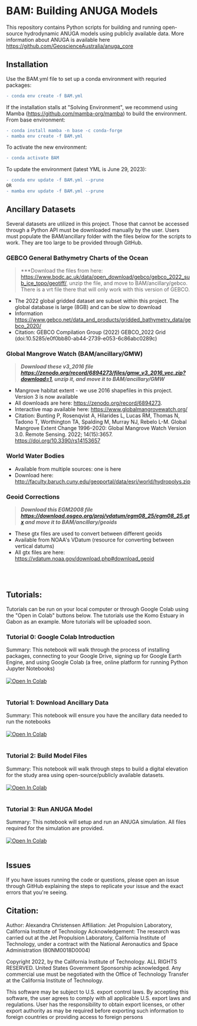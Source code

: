 # BAM: Building ANUGA Models 

This repository contains Python scripts for building and running open-source hydrodynamic ANUGA models using publicly available data. More information about ANUGA is available here https://github.com/GeoscienceAustralia/anuga_core


## Installation

Use the BAM.yml file to set up a conda environment with requried packages:
```diff
- conda env create -f BAM.yml 
```

If the installation stalls at "Solving Environment", we recommend using Mamba (https://github.com/mamba-org/mamba) to build the environment. From base environment:

``` diff
- conda install mamba -n base -c conda-forge
- mamba env create -f BAM.yml
```

To activate the new environment:
``` diff
- conda activate BAM
```

To update the environment (latest YML is June 29, 2023):
```diff
- conda env update -f BAM.yml --prune
OR
- mamba env update -f BAM.yml --prune
```

## Ancillary Datasets

Several datasets are utilized in this project. Those that cannot be accessed through a Python API must be downloaded manually by the user. Users must populate the BAM/ancillary folder with the files below for the scripts to work. They are too large to be provided through GitHub.

### GEBCO General Bathymetry Charts of the Ocean
> ***Download the files from here: https://www.bodc.ac.uk/data/open_download/gebco/gebco_2022_sub_ice_topo/geotiff/, unzip the file, and move to BAM/ancillary/gebco. There is a vrt file there that will only work with this version of GEBCO.
 - The 2022 global gridded dataset are subset within this project. The global database is large (8GB) and can be slow to download
 - Information https://www.gebco.net/data_and_products/gridded_bathymetry_data/gebco_2020/
 - Citation: GEBCO Compilation Group (2022) GEBCO_2022 Grid (doi:10.5285/e0f0bb80-ab44-2739-e053-6c86abc0289c)
 
### Global Mangrove Watch (BAM/ancillary/GMW)
> ***Download these v3_2016 file https://zenodo.org/record/6894273/files/gmw_v3_2016_vec.zip?download=1, unzip it, and move it to BAM/ancillary/GMW***
 - Mangrove habitat extent - we use 2016 shapefiles in this project. Version 3 is now available
 - All downloads are here: https://zenodo.org/record/6894273. 
 - Interactive map available here: https://www.globalmangrovewatch.org/
 - Citation: Bunting P, Rosenqvist A, Hilarides L, Lucas RM, Thomas N, Tadono T, Worthington TA, Spalding M, Murray NJ, Rebelo L-M. Global Mangrove Extent Change 1996–2020: Global Mangrove Watch Version 3.0. Remote Sensing. 2022; 14(15):3657. https://doi.org/10.3390/rs14153657 

### World Water Bodies
- Available from multiple sources: one is here
- Download here: http://faculty.baruch.cuny.edu/geoportal/data/esri/world/hydropolys.zip

### Geoid Corrections
> ***Download this EGM2008 file https://download.osgeo.org/proj/vdatum/egm08_25/egm08_25.gtx and move it to BAM/ancillary/geoids***
- These gtx files are used to convert between different geoids
- Available from NOAA's VDatum (resource for converting between vertical datums)
- All gtx files are here: https://vdatum.noaa.gov/download.php#download_geoid

 <br></br>



## Tutorials: 
Tutorials can be run on your local computer or through Google Colab using the "Open in Colab" buttons below. The tutorials use the Komo Estuary in Gabon as an example. More tutorials will be uploaded soon. <br>

### Tutorial 0: Google Colab Introduction
Summary: This notebook will walk through the process of installing packages, connecting to your Google Drive, signing up for Google Earth Engine, and using Google Colab (a free, online platform for running Python Jupyter Notebooks)<br></br>
[![Open In Colab](https://colab.research.google.com/assets/colab-badge.svg)](https://colab.research.google.com/github/achri19/BAM/blob/main/notebooks/0_GoogleColab_Introduction.ipynb)<br></br>

### Tutorial 1: Download Ancillary Data
Summary: This notebook will ensure you have the ancillary data needed to run the notebooks<br></br>
[![Open In Colab](https://colab.research.google.com/assets/colab-badge.svg)](https://colab.research.google.com/github/achri19/BAM/blob/main/notebooks/Downloading_Data.ipynb)<br></br>

### Tutorial 2: Build Model Files
Summary: This notebook will walk through steps to build a digital elevation for the study area using open-source/publicly available datasets.<br></br>
[![Open In Colab](https://colab.research.google.com/assets/colab-badge.svg)](https://colab.research.google.com/github/achri19/BAM/blob/main/notebooks/Build_Model_Files.ipynb) <br></br>

### Tutorial 3: Run ANUGA Model
Summary: This notebook will setup and run an ANUGA simulation. All files required for the simulation are provided.<br></br>
[![Open In Colab](https://colab.research.google.com/assets/colab-badge.svg)](https://colab.research.google.com/github/achri19/BAM/blob/main/notebooks/Run_ANUGA.ipynb) <br></br>

## Issues
If you have issues running the code or questions, please open an issue through GitHub explaining the steps to replicate your issue and the exact errors that you're seeing.

## Citation:
Author: Alexandra Christensen
Affiliation: Jet Propulsion Laboratory, California Institute of Technology
Acknowledgement: The research was carried out at the Jet Propulsion Laboratory, California Institute of Technology, under a contract with the National Aeronautics and Space Administration (80NM0018D0004)

Copyright 2022, by the California Institute of Technology. ALL RIGHTS RESERVED. United States Government Sponsorship acknowledged. Any commercial use must be negotiated with the Office of Technology Transfer at the California Institute of Technology.

This software may be subject to U.S. export control laws. By accepting this software, the user agrees to comply with all applicable U.S. export laws and regulations. User has the responsibility to obtain export licenses, or other export authority as may be required before exporting such information to foreign countries or providing access to foreign persons
